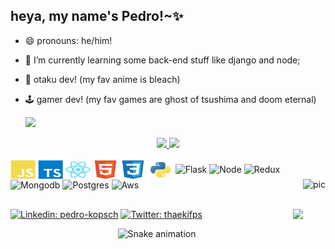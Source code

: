 ## heya, my name's Pedro!~✨

- 😄 pronouns: he/him!
- 🌱 I’m currently learning some back-end stuff like django and node;
- 🎴 otaku dev! (my fav anime is bleach)
- 🕹 gamer dev! (my fav games are ghost of tsushima and doom eternal)

  <img src="https://mir-s3-cdn-cf.behance.net/project_modules/fs/9afe0493484903.5e66500f8dea4.gif"/>

<div align="center">
  <a href="https://github.com/kopsch" target="_blank">
      <img height="165em" src="https://github-readme-stats.vercel.app/api?username=kopsch&hide=stars&count_private=true&show_icons=true&theme=radical"/>
    <img height="165em" src="https://github-readme-stats.vercel.app/api/top-langs/?username=kopsch&layout=compact&theme=radical&langs_count=6"/>
  </a>
</div>

<div style="display: inline_block"><br>
  <img align="center" alt="Js" height="30" width="40" src="https://raw.githubusercontent.com/devicons/devicon/master/icons/javascript/javascript-plain.svg">
  <img align="center" alt="Ts" height="30" width="40" src="https://raw.githubusercontent.com/devicons/devicon/master/icons/typescript/typescript-plain.svg">
  <img align="center" alt="React" height="30" width="40" src="https://raw.githubusercontent.com/devicons/devicon/master/icons/react/react-original.svg">
  <img align="center" alt="HTML" height="30" width="40" src="https://raw.githubusercontent.com/devicons/devicon/master/icons/html5/html5-original.svg">
  <img align="center" alt="CSS" height="30" width="40" src="https://raw.githubusercontent.com/devicons/devicon/master/icons/css3/css3-original.svg">
  <img align="center" alt="Python" height="30" width="40" src="https://raw.githubusercontent.com/devicons/devicon/master/icons/python/python-original.svg">
  <img align="center" alt="Flask" height="30" width="" src="https://i.imgur.com/mXtdGmP.png" />
  <img align="center" alt="Node" height="30" width="40" src="https://cdn.jsdelivr.net/gh/devicons/devicon/icons/nodejs/nodejs-original.svg" />
  <img align="center" alt="Redux" height="30" width="40" src="https://cdn.jsdelivr.net/gh/devicons/devicon/icons/redux/redux-original.svg" />
  <img align="center" alt="Mongodb" height="30" width="40" src="https://cdn.jsdelivr.net/gh/devicons/devicon/icons/mongodb/mongodb-original-wordmark.svg" />       
  <img align="center" alt="Postgres" height="30" width="40" src="https://cdn.jsdelivr.net/gh/devicons/devicon/icons/postgresql/postgresql-original-wordmark.svg" />
      <img align="center" alt="Aws" height="40" width="" src="https://cdn.icon-icons.com/icons2/2407/PNG/512/aws_icon_146074.png" />  


  <img align="right" alt="pic" height="150" src="https://s1.gifyu.com/images/output-onlinegiftools37a605ea5156814f.gif">
</div>
  
  ##
  
  <div> 

  <a href = "mailto:pedrokopsch@gmail.com"><img align="right" src="https://img.shields.io/badge/-Gmail-%23333?style=for-the-badge&logo=gmail&logoColor=white" target="_blank"></a>
  
  [![Linkedin: pedro-kopsch](https://img.shields.io/badge/-Pedro_Kopsch-blue?style=flat-square&logo=Linkedin&logoColor=white&link=https://www.linkedin.com/in/pedro-kopsch/)](https://www.linkedin.com/in/pedro-kopsch/)
[![Twitter: thaekifps](https://img.shields.io/twitter/follow/thaekifps?style=social)](https://twitter.com/thaekifps)
</div>

<div align="center">
  
![Snake animation](https://github.com/kopsch/kopsch/blob/output/github-contribution-grid-snake.svg)
  
</div>

<!--
**kopsch/kopsch** is a ✨ _special_ ✨ repository because its `README.md` (this file) appears on your GitHub profile.

Here are some ideas to get you started:

- 🔭 I’m currently working on ...
- 🌱 I’m currently learning ...
- 👯 I’m looking to collaborate on ...
- 🤔 I’m looking for help with ...
- 💬 Ask me about ...
- 📫 How to reach me: ...
- 😄 Pronouns: ...
- ⚡ Fun fact: ...
-->
